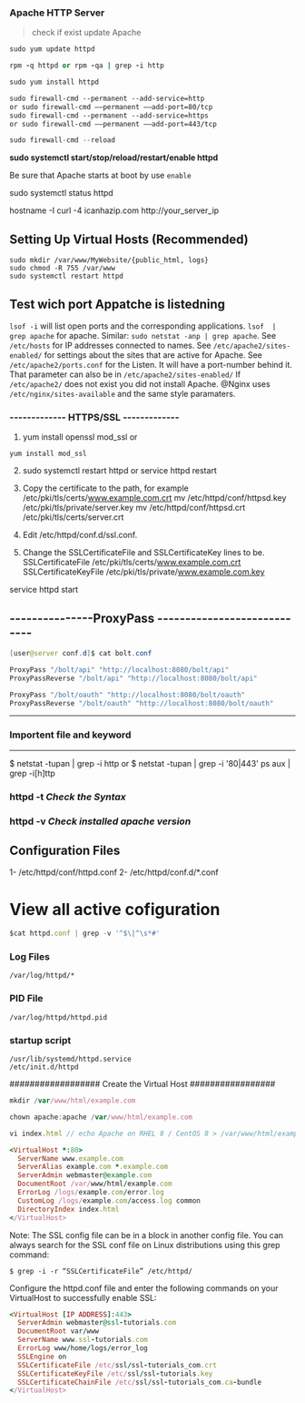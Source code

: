 ### Apache HTTP Server  ###
> check if exist update Apache
```java
sudo yum update httpd
```
```ruby
rpm -q httpd or rpm -qa | grep -i http
```

```java
sudo yum install httpd
```
```xml
sudo firewall-cmd --permanent --add-service=http
or sudo firewall-cmd ––permanent ––add-port=80/tcp
sudo firewall-cmd --permanent --add-service=https
or sudo firewall-cmd ––permanent ––add-port=443/tcp
```
```java
sudo firewall-cmd --reload
```
**sudo systemctl start/stop/reload/restart/enable httpd**

 Be sure that Apache starts at boot by use `enable`
 
sudo systemctl status httpd

hostname -I
curl -4 icanhazip.com
http://your_server_ip

## Setting Up Virtual Hosts (Recommended)
```
sudo mkdir /var/www/MyWebsite/{public_html, logs}
sudo chmod -R 755 /var/www
sudo systemctl restart httpd
```
## Test wich port Appatche is listedning 
`lsof -i` will list open ports and the corresponding applications. 
`lsof  | grep apache` for apache. Similar: `sudo netstat -anp | grep apache`.
See `/etc/hosts` for IP addresses connected to names.
See `/etc/apache2/sites-enabled/` for settings about the sites that are active for Apache.
See `/etc/apache2/ports.conf` for the Listen. It will have a port-number behind it.
That parameter can also be in `/etc/apache2/sites-enabled/`
If `/etc/apache2/` does not exist you did not install Apache. @Nginx uses `/etc/nginx/sites-available` and the same style paramaters.
### ------------- HTTPS/SSL ------------- ###
1. yum install openssl mod_ssl or
```
yum install mod_ssl
```
2. sudo systemctl restart httpd or service httpd restart


3. Copy the certificate to the path, for example /etc/pki/tls/certs/www.example.com.crt
mv /etc/httpd/conf/httpsd.key /etc/pki/tls/private/server.key
mv /etc/httpd/conf/httpsd.crt /etc/pki/tls/certs/server.crt

4. Edit 
/etc/httpd/conf.d/ssl.conf. 
5. Change the SSLCertificateFile and SSLCertificateKey lines to be.
SSLCertificateFile /etc/pki/tls/certs/www.example.com.crt
SSLCertificateKeyFile /etc/pki/tls/private/www.example.com.key

service httpd start
## ---------------ProxyPass ----------------------------
```java
[user@server conf.d]$ cat bolt.conf
```
```javascript
ProxyPass "/bolt/api" "http://localhost:8080/bolt/api"
ProxyPassReverse "/bolt/api" "http://localhost:8080/bolt/api"

ProxyPass "/bolt/oauth" "http://localhost:8080/bolt/oauth"
ProxyPassReverse "/bolt/oauth" "http://localhost:8080/bolt/oauth"
```
---
### Importent file and keyword
---
$ netstat -tupan | grep -i http or $ netstat -tupan | grep -i '80\|443'
ps aux | grep -i[h]ttp

### httpd -t *Check the Syntax*
### httpd -v *Check installed apache version*

## Configuration Files
1- /etc/httpd/conf/httpd.conf
2- /etc/httpd/conf.d/*.conf

# View all active cofiguration
```javascript
$cat httpd.conf | grep -v '^$\|^\s*#'
```
### Log Files
```
/var/log/httpd/*
```
### PID File 
```
/var/log/httpd/httpd.pid
```
### startup script
```
/usr/lib/systemd/httpd.service
/etc/init.d/httpd
```

################## Create the Virtual Host #################

```javascript
mkdir /var/www/html/example.com
```
```javascript
chown apache:apache /var/www/html/example.com
```
```javascript
vi index.html // echo Apache on RHEL 8 / CentOS 8 > /var/www/html/example.com/index.html
```
```ruby
<VirtualHost *:80>
  ServerName www.example.com
  ServerAlias example.com *.example.com
  ServerAdmin webmaster@example.com
  DocumentRoot /var/www/html/example.com
  ErrorLog /logs/example.com/error.log
  CustomLog /logs/example.com/access.log common
  DirectoryIndex index.html
</VirtualHost>
```

Note: The SSL config file can be in a <VirtualHost> block in another config file. 
You can always search for the SSL conf file on Linux distributions using this grep command:
```
$ grep -i -r “SSLCertificateFile” /etc/httpd/
```
Configure the httpd.conf file and enter the following commands on your VirtualHost to successfully enable SSL:
```ruby
<VirtualHost [IP ADDRESS]:443>
  ServerAdmin webmaster@ssl-tutorials.com
  DocumentRoot var/www
  ServerName www.ssl-tutorials.com
  ErrorLog www/home/logs/error_log
  SSLEngine on
  SSLCertificateFile /etc/ssl/ssl-tutorials_com.crt
  SSLCertificateKeyFile /etc/ssl/ssl-tutorials.key
  SSLCertificateChainFile /etc/ssl/ssl-tutorials_com.ca-bundle
</VirtualHost> 
```

